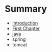 # Summary

* [Introduction](README.md)
* [First Chapter](chapter1.md)
* [java](java)
* spring
* tomcat

